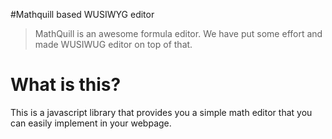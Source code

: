 #Mathquill based WUSIWYG editor

> MathQuill is an awesome formula editor. We have put some effort and made WUSIWUG editor on top of that.

# What is this?
This is a javascript library that provides you a simple math editor that you can easily implement in your webpage.
